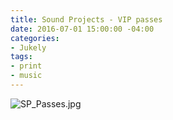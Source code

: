 ```yaml
---
title: Sound Projects - VIP passes
date: 2016-07-01 15:00:00 -04:00
categories:
- Jukely
tags:
- print
- music
---
```


![SP_Passes.jpg](/uploads/SP_Passes.jpg)